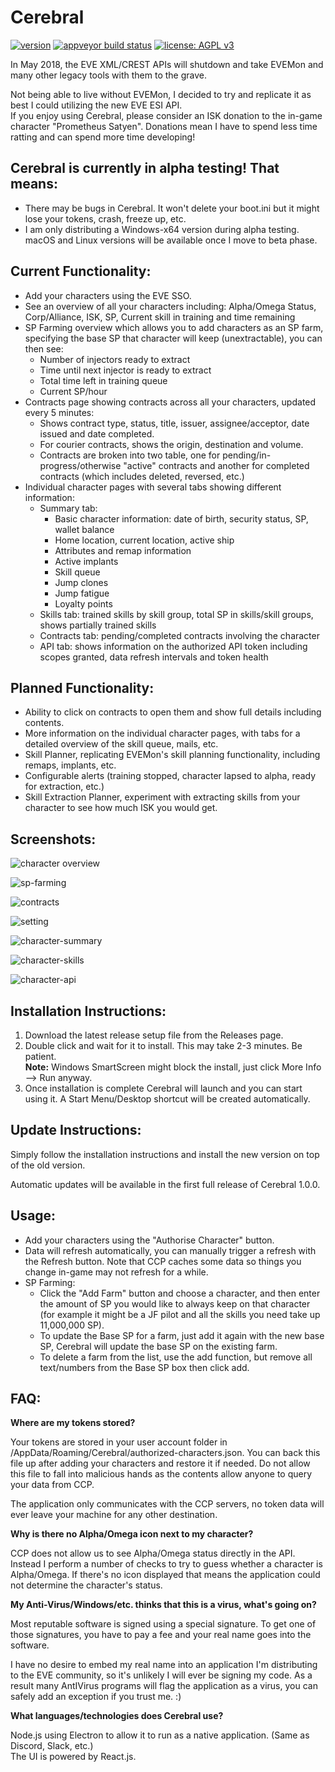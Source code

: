 # Cerebral

[![version](https://img.shields.io/github/release/prometheussatyen/cerebral.svg)](https://github.com/PrometheusSatyen/Cerebral/releases) 
[![appveyor build status](https://ci.appveyor.com/api/projects/status/github/prometheussatyen/cerebral?svg=true)](https://ci.appveyor.com/project/PrometheusSatyen/cerebral)
[![license: AGPL v3](https://img.shields.io/badge/license-AGPL%20v3-red.svg)](https://www.gnu.org/licenses/agpl-3.0)

In May 2018, the EVE XML/CREST APIs will shutdown and take EVEMon and many other legacy tools with them to the grave.

Not being able to live without EVEMon, I decided to try and replicate it as best I could utilizing the new EVE ESI API.  
If you enjoy using Cerebral, please consider an ISK donation to the in-game character "Prometheus Satyen". Donations mean I have to spend less time ratting and can spend more time developing!

Cerebral is currently in alpha testing! That means:
-------------------------
* There may be bugs in Cerebral. It won't delete your boot.ini but it might lose your tokens, crash, freeze up, etc.
* I am only distributing a Windows-x64 version during alpha testing. macOS and Linux versions will be available once I move to beta phase.

Current Functionality:
-------------------------
* Add your characters using the EVE SSO.
* See an overview of all your characters including: Alpha/Omega Status, Corp/Alliance, ISK, SP, Current skill in training and time remaining
* SP Farming overview which allows you to add characters as an SP farm, specifying the base SP that character will keep (unextractable), you can then see:
    * Number of injectors ready to extract
    * Time until next injector is ready to extract
    * Total time left in training queue
    * Current SP/hour
* Contracts page showing contracts across all your characters, updated every 5 minutes:
    * Shows contract type, status, title, issuer, assignee/acceptor, date issued and date completed.
    * For courier contracts, shows the origin, destination and volume.
    * Contracts are broken into two table, one for pending/in-progress/otherwise "active" contracts and another for completed contracts (which includes deleted, reversed, etc.)
* Individual character pages with several tabs showing different information:
    * Summary tab:
        * Basic character information: date of birth, security status, SP, wallet balance
        * Home location, current location, active ship
        * Attributes and remap information
        * Active implants
        * Skill queue
        * Jump clones
        * Jump fatigue
        * Loyalty points
    * Skills tab: trained skills by skill group, total SP in skills/skill groups, shows partially trained skills
    * Contracts tab: pending/completed contracts involving the character
    * API tab: shows information on the authorized API token including scopes granted, data refresh intervals and token health

Planned Functionality:
-------------------------
* Ability to click on contracts to open them and show full details including contents.
* More information on the individual character pages, with tabs for a detailed overview of the skill queue, mails, etc.
* Skill Planner, replicating EVEMon's skill planning functionality, including remaps, implants, etc.
* Configurable alerts (training stopped, character lapsed to alpha, ready for extraction, etc.)
* Skill Extraction Planner, experiment with extracting skills from your character to see how much ISK you would get.

Screenshots:
-------------------------
![character overview](https://prom.gaydar.space/2018-04-21_17-37-43_tt82j9SmzY8sxzNZwNbEutSEiHz7bF.png)

![sp-farming](https://prom.gaydar.space/2018-04-18_12-35-03_WLpFbKvcAgj22eE0t6Ayo1jJ25HUcj.png)

![contracts](https://prom.gaydar.space/2018-04-18_12-35-17_suf4c19ixNkOZSAerRLqXzaUMVcWDW.png)

![setting](https://prom.gaydar.space/2018-04-21_17-37-14_eHCUBlPheXMwOkz5AdjfGMH5tv6QnN.png)

![character-summary](https://prom.gaydar.space/2018-04-21_17-38-05_eytGdToL1qcNdBWOPIiKzipZT0RtKR.png)

![character-skills](https://prom.gaydar.space/2018-04-21_17-38-34_9LBjt9ygMukaLkbWGHhKshOHGv9Jnd.png)

![character-api](https://prom.gaydar.space/2018-04-21_17-38-48_0esisqZl3KJMzJv9laisY4Lqtrh11F.png)

Installation Instructions:
-------------------------
1. Download the latest release setup file from the Releases page.
2. Double click and wait for it to install. This may take 2-3 minutes. Be patient.  
    **Note:** Windows SmartScreen might block the install, just click More Info --> Run anyway.
3. Once installation is complete Cerebral will launch and you can start using it. A Start Menu/Desktop shortcut will be created automatically.

Update Instructions:
-------------------------
Simply follow the installation instructions and install the new version on top of the old version.

Automatic updates will be available in the first full release of Cerebral 1.0.0.

Usage:
-------------------------
* Add your characters using the "Authorise Character" button.
* Data will refresh automatically, you can manually trigger a refresh with the Refresh button. Note that CCP caches some data so things you change in-game may not refresh for a while.
* SP Farming:
    * Click the "Add Farm" button and choose a character, and then enter the amount of SP you would like to always keep on that character (for example it might be a JF pilot and all the skills you need take up 11,000,000 SP).
    * To update the Base SP for a farm, just add it again with the new base SP, Cerebral will update the base SP on the existing farm.
    * To delete a farm from the list, use the add function, but remove all text/numbers from the Base SP box then click add.

FAQ:
-------------------------
**Where are my tokens stored?**

Your tokens are stored in your user account folder in <YourUserFolder>/AppData/Roaming/Cerebral/authorized-characters.json. You can back this file up after adding your characters and restore it if needed. Do not allow this file to fall into malicious hands as the contents allow anyone to query your data from CCP.

The application only communicates with the CCP servers, no token data will ever leave your machine for any other destination.

**Why is there no Alpha/Omega icon next to my character?**

CCP does not allow us to see Alpha/Omega status directly in the API. Instead I perform a number of checks to try to guess whether a character is Alpha/Omega. If there's no icon displayed that means the application could not determine the character's status.

**My Anti-Virus/Windows/etc. thinks that this is a virus, what's going on?**

Most reputable software is signed using a special signature. To get one of those signatures, you have to pay a fee and your real name goes into the software.

I have no desire to embed my real name into an application I'm distributing to the EVE community, so it's unlikely I will ever be signing my code. As a result many AntIVirus programs will flag the application as a virus, you can safely add an exception if you trust me. :)

**What languages/technologies does Cerebral use?**

Node.js using Electron to allow it to run as a native application. (Same as Discord, Slack, etc.)  
The UI is powered by React.js.